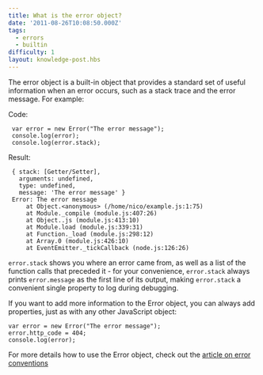 ```yaml
---
title: What is the error object?
date: '2011-08-26T10:08:50.000Z'
tags:
  - errors
  - builtin
difficulty: 1
layout: knowledge-post.hbs
---
```


The error object is a built-in object that provides a standard set of useful information when an error occurs, such as a stack trace and the error message. For example:

Code:

     var error = new Error("The error message");
     console.log(error);
     console.log(error.stack);

Result:

     { stack: [Getter/Setter],
       arguments: undefined,
       type: undefined,
       message: 'The error message' }
     Error: The error message
         at Object.<anonymous> (/home/nico/example.js:1:75)
         at Module._compile (module.js:407:26)
         at Object..js (module.js:413:10)
         at Module.load (module.js:339:31)
         at Function._load (module.js:298:12)
         at Array.0 (module.js:426:10)
         at EventEmitter._tickCallback (node.js:126:26)

`error.stack` shows you where an error came from, as well as a list of the function calls that preceded it - for your convenience, `error.stack` always prints `error.message` as the first line of its output, making `error.stack` a convenient single property to log during debugging.

If you want to add more information to the Error object, you can always add properties, just as with any other JavaScript object:

    var error = new Error("The error message");
    error.http_code = 404;
    console.log(error);

For more details how to use the Error object, check out the [article on error conventions](/en/knowledge/errors/what-are-the-error-conventions/)
